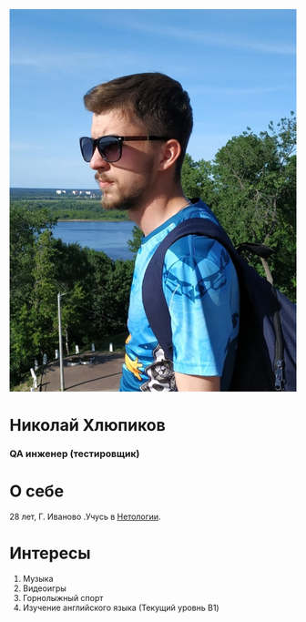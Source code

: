 ![Alt text](Su4y_AmrzQk.jpg)
# Николай Хлюпиков
### QA инженер (тестировщик)
# О себе
28 лет, Г. Иваново .Учусь в [Нетологии](https://netology.ru). 
# Интересы
1. Музыка
2. Видеоигры
3. Горнолыжный спорт
4. Изучение английского языка (Текущий уровнь B1)
